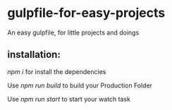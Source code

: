 # gulpfile-for-easy-projects
An easy gulpfile, for little projects and doings

## installation:
*npm i* for install the dependencies



Use *npm run build* to build your Production Folder

Use *npm run start* to start your watch task 
